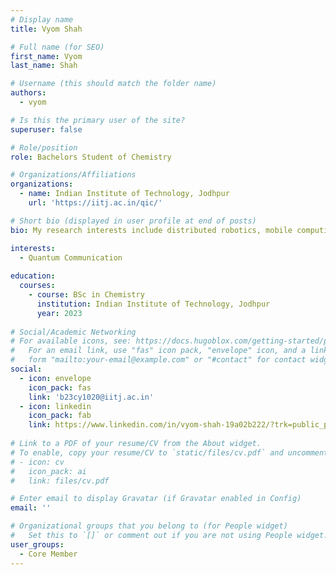 ```yaml
---
# Display name
title: Vyom Shah

# Full name (for SEO)
first_name: Vyom
last_name: Shah

# Username (this should match the folder name)
authors:
  - vyom

# Is this the primary user of the site?
superuser: false

# Role/position
role: Bachelors Student of Chemistry

# Organizations/Affiliations
organizations:
  - name: Indian Institute of Technology, Jodhpur
    url: 'https://iitj.ac.in/qic/'

# Short bio (displayed in user profile at end of posts)
bio: My research interests include distributed robotics, mobile computing and programmable matter.

interests:
  - Quantum Communication
  
education:
  courses:
    - course: BSc in Chemistry
      institution: Indian Institute of Technology, Jodhpur
      year: 2023
  
# Social/Academic Networking
# For available icons, see: https://docs.hugoblox.com/getting-started/page-builder/#icons
#   For an email link, use "fas" icon pack, "envelope" icon, and a link in the
#   form "mailto:your-email@example.com" or "#contact" for contact widget.
social:
  - icon: envelope
    icon_pack: fas
    link: 'b23cy1020@iitj.ac.in'
  - icon: linkedin
    icon_pack: fab
    link: https://www.linkedin.com/in/vyom-shah-19a02b222/?trk=public_profile_browsemap&originalSubdomain=in
  
# Link to a PDF of your resume/CV from the About widget.
# To enable, copy your resume/CV to `static/files/cv.pdf` and uncomment the lines below.
# - icon: cv
#   icon_pack: ai
#   link: files/cv.pdf

# Enter email to display Gravatar (if Gravatar enabled in Config)
email: ''

# Organizational groups that you belong to (for People widget)
#   Set this to `[]` or comment out if you are not using People widget.
user_groups:
  - Core Member
---
```

